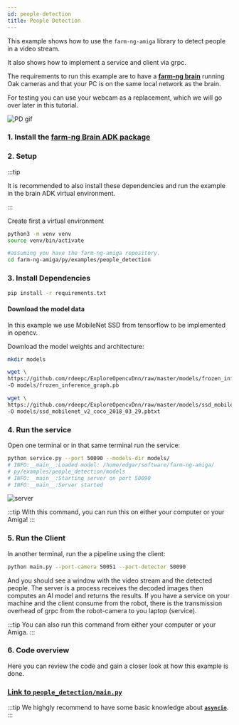 ```yaml
---
id: people-detection
title: People Detection
---
```



This example shows how to use the `farm-ng-amiga` library to
detect people in a video stream.

It also shows how to implement a service and client via grpc.

The requirements to run this example are to have a
[**farm-ng brain**](/docs/brain/) running Oak cameras and that
your PC is on the same local network as the brain.

For testing you can use your webcam as a replacement, which we
will go over later in this tutorial.

![PD gif](https://user-images.githubusercontent.com/64480560/229892116-e99de4d2-577a-4c38-876f-4ba03429d52c.gif)

### 1. Install the [farm-ng Brain ADK package](/docs/brain/brain-install)

### 2. Setup

:::tip

It is recommended to also install these dependencies and run the
example in the brain ADK virtual environment.

:::

Create first a virtual environment

```bash
python3 -m venv venv
source venv/bin/activate
```

```bash
#assuming you have the farm-ng-amiga repository.
cd farm-ng-amiga/py/examples/people_detection
```

### 3. Install Dependencies

```bash
pip install -r requirements.txt
```

#### Download the model data

In this example we use MobileNet SSD from tensorflow to be
implemented in opencv.

Download the model weights and architecture:

```bash
mkdir models
```

```bash
wget \
https://github.com/rdeepc/ExploreOpencvDnn/raw/master/models/frozen_inference_graph.pb \
-O models/frozen_inference_graph.pb
```

```bash
wget \
https://github.com/rdeepc/ExploreOpencvDnn/raw/master/models/ssd_mobilenet_v2_coco_2018_03_29.pbtxt \
-O models/ssd_mobilenet_v2_coco_2018_03_29.pbtxt
```

### 4. Run the service

Open one terminal or in that same terminal run the service:

```bash
python service.py --port 50090 --models-dir models/
# INFO:__main__:Loaded model: /home/edgar/software/farm-ng-amiga/
# py/examples/people_detection/models
# INFO:__main__:Starting server on port 50090
# INFO:__main__:Server started
```

![server](https://user-images.githubusercontent.com/64480560/229893034-7302d479-692a-4907-98e1-87a31b60fc19.png)

:::tip
With this command, you can run this on either your computer or
your Amiga!
:::

### 5. Run the Client

In another terminal, run the a pipeline using the client:

```bash
python main.py --port-camera 50051 --port-detector 50090
```

And you should see a window with the video stream and the
detected people. The server is a process receives the decoded
images then computes an AI model and returns the results. If you
have a service on your machine and the client consume from the
robot, there is the transmission overhead of grpc from the
robot-camera to you laptop (service).

:::tip
You can also run this command from either your computer or your
Amiga.
:::

### 6. Code overview

Here you can review the code and gain a closer look at how this
example is done.

### [Link to `people_detection/main.py`](https://github.com/farm-ng/farm-ng-amiga/blob/main/py/examples/people_detection/main.py)

:::tip
We highgly recommend to have some basic knowledge about
[**`asyncio`**](https://docs.python.org/3/library/asyncio.html).
:::
